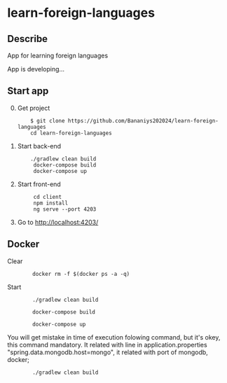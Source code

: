 # learn-foreign-languages

<h2>Describe</h2>
 App for learning foreign languages

 App is developing...



<h2>Start app</h2>


0. Get project

           $ git clone https://github.com/Bananiys202024/learn-foreign-languages
           cd learn-foreign-languages
 
1. Start back-end

           ./gradlew clean build           
            docker-compose build
            docker-compose up
            
2. Start front-end 

            cd client
            npm install
            ng serve --port 4203
            
3. Go to <a href="http://localhost:4203/">http://localhost:4203/</a>


<h2>Docker</h2>

Clear

            docker rm -f $(docker ps -a -q) 	


Start

            ./gradlew clean build

            docker-compose build

            docker-compose up

You will get mistake in time of execution folowing command, but it's okey, this command mandatory. It related with line in  application.properties "spring.data.mongodb.host=mongo", it related with port of mongodb, docker; 

            ./gradlew clean build

